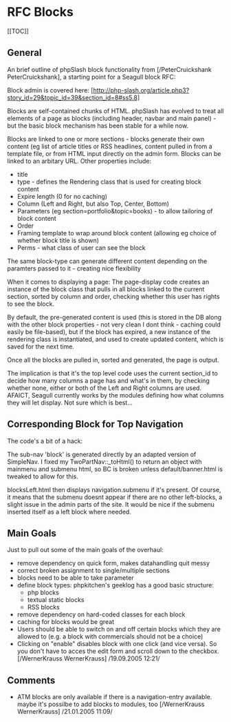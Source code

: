 <!-- Name: RFC/Blocks -->
<!-- Version: 2 -->
<!-- Last-Modified: 2005/11/13 19:08:08 -->
<!-- Author: werner -->
# RFC Blocks
[[TOC]]

## General


An brief outline of phpSlash block functionality from [/PeterCruickshank PeterCruickshank], a starting point for a Seagull block RFC:

Block admin is covered here:
[http://php-slash.org/article.php3?story_id=29&topic_id=39&section_id=8#ss5.8]

Blocks are self-contained chunks of HTML. phpSlash has evolved to treat  all elements of a page as blocks (including header, navbar and main  panel) - but the basic block mechanism has been stable for a while now.

Blocks are linked to one or more sections - blocks generate their own  content (eg list of article titles or RSS headlines, content pulled in  from a template file, or from HTML input directly on the admin form.  Blocks can be linked to an arbitary URL. Other properties include:
  * title
  * type - defines the Rendering class that is used for creating block  content
  * Expire length (0 for no caching)
  * Column (Left and Right, but also Top, Center, Bottom)
  * Parameters (eg section=portfolio&topic=books) - to allow tailoring of  block content
  * Order
  * Framing template to wrap around block content (allowing eg choice of  whether block title is shown)
  * Perms - what class of user can see the block

The same block-type can generate different content depending on the  paramters passed to it - creating nice flexibility

When it comes to displaying a page:
The page-display code creates an instance of the block class that pulls in all blocks linked to the current section, sorted by column and order, checking whether this user has rights to see the block.

By default, the pre-generated content is used (this is stored in the DB along with the other block properties - not very clean I dont think -  caching could easily be file-based), but if the block has expired, a  new instance of the rendering class is instantiated, and used to create updated content, which is saved for the next time.

Once all the blocks are pulled in, sorted and generated, the page is output.

The implication is that it's the top level code uses the current section_id to decide how many columns a page has and what's in them, by checking whether none, either or both of the Left and Right columns  are used. AFAICT, Seagull currently works by the modules defining how what columns they will let display. Not sure which is best... 

## Corresponding Block for Top Navigation
The code's a bit of a hack:

The sub-nav 'block' is generated directly by an adapted version of SimpleNav. I fixed my TwoPartNav::_toHtml() to return an object with mainmenu and submenu html, so BC is broken unless default/banner.html is tweaked to allow for this.

blocksLeft.html then displays navigation.submenu if it's present. Of course, it means that the submenu doesnt appear if there are no other left-blocks, a slight issue in the admin parts of the site.  It would be nice if the submenu inserted itself as a left block where needed. 

## Main Goals
Just to pull out some of the main goals of the overhaul:

  * remove dependency on quick form, makes datahandling quit messy
  * correct broken assignment to single/multiple sections
  * blocks need to be able to take parameter
  * define block types: phpkitchen's geeklog has a good basic structure: 
    * php blocks
    * textual static blocks
    * RSS blocks
  * remove dependency on hard-coded classes for each block
  * caching for blocks would be great
  * Users should be able to switch on and off certain blocks which they are allowed to (e.g. a block with commercials should not be a choice)
  * Clicking on "enable" disables block with one click (and vice versa). So you don't have to acces the edit form and scroll down to the checkbox. [/WernerKrauss WernerKrauss] /19.09.2005 12:21/

## Comments
  * ATM blocks are only available if there is a navigation-entry available. maybe it's possilbe to add blocks to modules, too [/WernerKrauss WernerKrauss] /21.01.2005 11:09/